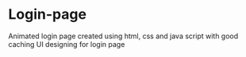 # Login-page
Animated login page created using html, css and java script with good caching UI designing for login page 



